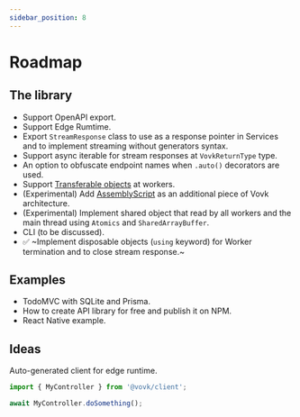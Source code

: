 ```yaml
---
sidebar_position: 8
---
```


# Roadmap

## The library

- Support OpenAPI export.
- Support Edge Rumtime.
- Export `StreamResponse` class to use as a response pointer in Services and to implement streaming without generators syntax.
- Support async iterable for stream responses at `VovkReturnType` type.
- An option to obfuscate endpoint names when `.auto()` decorators are used.
- Support [Transferable objects](https://developer.mozilla.org/en-US/docs/Web/API/Web_Workers_API/Transferable_objects) at workers.
- (Experimental) Add [AssemblyScript](https://www.assemblyscript.org/) as an additional piece of Vovk architecture.
- (Experimental) Implement shared object that read by all workers and the main thread using `Atomics` and `SharedArrayBuffer`.
- CLI (to be discussed).
- ✅ ~Implement disposable objects (`using` keyword) for Worker termination and to close stream response.~

## Examples

- TodoMVC with SQLite and Prisma.
- How to create API library for free and publish it on NPM.
- React Native example.

## Ideas

Auto-generated client for edge runtime.

```ts
import { MyController } from '@vovk/client';

await MyController.doSomething();
```